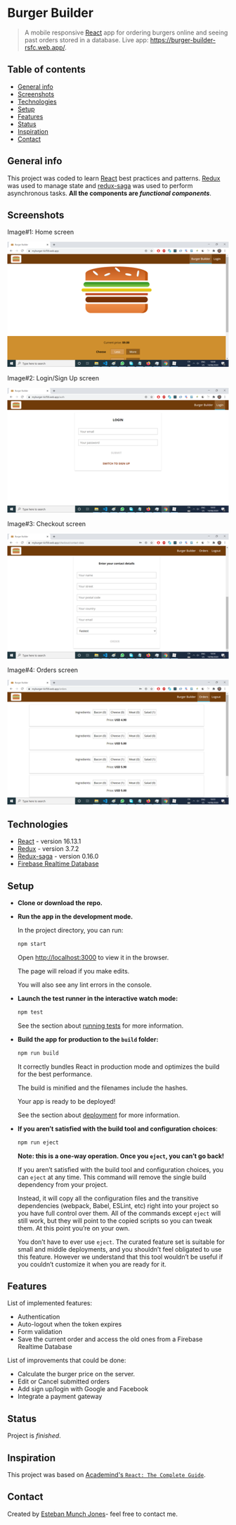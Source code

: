 # Burger Builder
> A mobile responsive [React](https://github.com/facebook/react) app for ordering burgers online and seeing past orders stored in a database. Live app: https://burger-builder-rsfc.web.app/.



## Table of contents

* [General info](#general-info)
* [Screenshots](#screenshots)
* [Technologies](#technologies)
* [Setup](#setup)
* [Features](#features)
* [Status](#status)
* [Inspiration](#inspiration)
* [Contact](#contact)



## General info

This project was coded to learn [React](https://github.com/facebook/react) best practices and patterns. [Redux](https://github.com/facebook/react) was used to manage state and [redux-saga](https://www.npmjs.com/package/redux-saga) was used to perform asynchronous tasks. **All the components are _functional components_**.



## Screenshots

Image#1: Home screen

![home-screen](src/assets/images/image01.png)



Image#2:  Login/Sign Up screen

![home-screen](src/assets/images/image02.png)



Image#3: Checkout screen

![home-screen](src/assets/images/image03.png)



Image#4: Orders screen

![home-screen](src/assets/images/image04.png)



## Technologies

* [React](https://github.com/facebook/react) - version 16.13.1
* [Redux](https://github.com/reduxjs/redux) - version 3.7.2
* [Redux-saga](https://www.npmjs.com/package/redux-saga) - version 0.16.0
* [Firebase Realtime Database](https://firebase.google.com/docs/database)



## Setup

* **Clone or download the repo.**

* **Run the app in the development mode.**

  In the project directory, you can run:  

  ```bash
  npm start
  ```

  Open [http://localhost:3000](http://localhost:3000) to view it in the browser.

  The page will reload if you make edits.

  You will also see any lint errors in the console.

* **Launch the test runner in the interactive watch mode:**

  ```bash
  npm test
  ```

  See the section about [running tests](https://facebook.github.io/create-react-app/docs/running-tests) for more information.

* **Build the app for production to the `build` folder:**

  ````bash
  npm run build
  ````

  It correctly bundles React in production mode and optimizes the build for the best performance.

  The build is minified and the filenames include the hashes.

  Your app is ready to be deployed!

  See the section about [deployment](https://facebook.github.io/create-react-app/docs/deployment) for more information.

* **If you aren’t satisfied with the build tool and configuration choices**:

  ````bash
  npm run eject
  ````

  **Note: this is a one-way operation. Once you `eject`, you can’t go back!**

  If you aren’t satisfied with the build tool and configuration choices, you can `eject` at any time. This command will remove the single build dependency from your project.

  Instead, it will copy all the configuration files and the transitive dependencies (webpack, Babel, ESLint, etc) right into your project so you have full control over them. All of the commands except `eject` will still work, but they will point to the copied scripts so you can tweak them. At this point you’re on your own.

  You don’t have to ever use `eject`. The curated feature set is suitable for small and middle deployments, and you shouldn’t feel obligated to use this feature. However we understand that this tool wouldn’t be useful if you couldn’t customize it when you are ready for it.



## Features
List of implemented features:
* Authentication
* Auto-logout when the token expires
* Form validation
* Save the current order and access the old ones from a Firebase Realtime Database

List of improvements that could be done:

* Calculate the burger price on the server.
* Edit or Cancel submitted orders
* Add sign up/login with Google and Facebook
* Integrate a payment  gateway

## Status
Project is _finished_. 

## Inspiration
This project was based on [Academind's `React: The Complete Guide`](https://pro.academind.com/p/react-the-complete-guide-incl-hooks-react-router-redux).

## Contact
Created by [Esteban Munch Jones](https://www.linkedin.com/in/estebanmunchjones/)- feel free to contact me.

